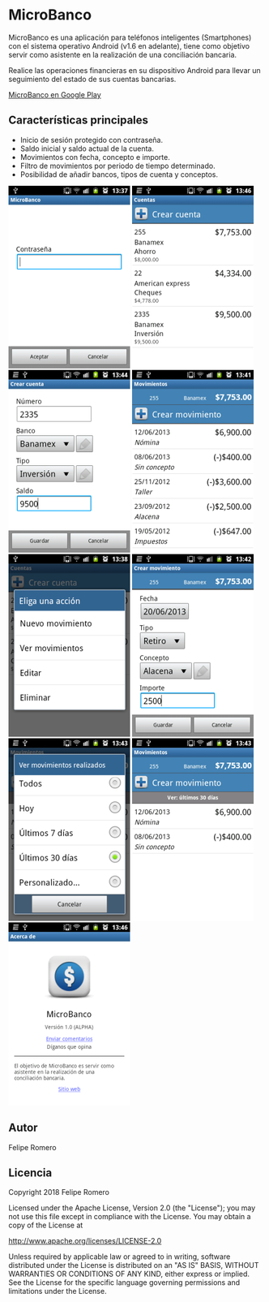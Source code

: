 # MicroBanco

MicroBanco es una aplicación para teléfonos inteligentes (Smartphones) con el sistema operativo Android (v1.6 en adelante), tiene como objetivo servir como asistente en la realización de una conciliación bancaria.

Realice las operaciones financieras en su dispositivo Android para llevar un seguimiento del estado de sus cuentas bancarias.

[MicroBanco en Google Play](https://play.google.com/store/apps/details?id=clases.microbanco)

## Características principales

- Inicio de sesión protegido con contraseña.
- Saldo inicial y saldo actual de la cuenta.
- Movimientos con fecha, concepto e importe.
- Filtro de movimientos por periodo de tiempo determinado.
- Posibilidad de añadir bancos, tipos de cuenta y conceptos.

![device1](docs/resized/device-2013-06-20-133827.png) ![device2](docs/resized/device-2013-06-20-134731.png) ![device3](docs/resized/device-2013-06-20-134559.png)
![device3](docs/resized/device-2013-06-20-134257.png) ![device4](docs/resized/device-2013-06-20-133942.png) ![device3](docs/resized/device-2013-06-20-134333.png)
![device5](docs/resized/device-2013-06-20-134444.png) ![device6](docs/resized/device-2013-06-20-134436.png) ![device3](docs/resized/device-2013-06-20-134751.png)

## Autor

Felipe Romero

## Licencia

Copyright 2018 Felipe Romero

Licensed under the Apache License, Version 2.0 (the "License");
you may not use this file except in compliance with the License.
You may obtain a copy of the License at

   http://www.apache.org/licenses/LICENSE-2.0

Unless required by applicable law or agreed to in writing, software
distributed under the License is distributed on an "AS IS" BASIS,
WITHOUT WARRANTIES OR CONDITIONS OF ANY KIND, either express or implied.
See the License for the specific language governing permissions and
limitations under the License.
